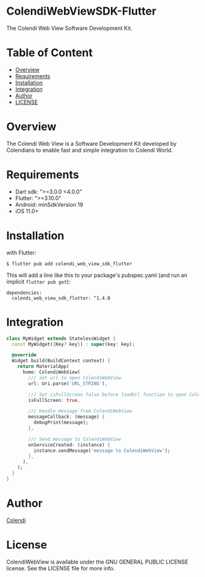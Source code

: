 # ColendiWebViewSDK-Flutter

The Colendi Web View Software Development Kit.

# Table of Content
- [Overview](#overview)
- [Requirements](#requirements)
- [Installation](#installation)
- [Integration](#integration)
- [Author](#author)
- [LICENSE](#license)

# Overview

The Colendi Web View is a Software Development Kit developed by Colendians to enable fast and simple integration to Colendi World.

# Requirements

- Dart sdk: ">=3.0.0 <4.0.0"
- Flutter: ">=3.10.0"
- Android: minSdkVersion 19
- iOS 11.0+

# Installation

with Flutter: 

```
$ flutter pub add colendi_web_view_sdk_flutter
```

This will add a line like this to your package's pubspec.yaml (and run an implicit `flutter pub get`):

```
dependencies:
  colendi_web_view_sdk_flutter: ^1.4.0
```

# Integration

```dart
class MyWidget extends StatelessWidget {
  const MyWidget({Key? key}) : super(key: key);

  @override
  Widget build(BuildContext context) {
    return MaterialApp(
      home: ColendiWebView(
        /// Set url to open ColendiWebView
        url: Uri.parse('URL_STRING'),

        /// Set isFullScreen false before loadUrl function to open ColendiWebView fullscreen.
        isFullScreen: true,

        /// Handle message from ColendiWebView
        messageCallback: (message) {
          debugPrint(message);
        },

        /// Send message to ColendiWebView
        onServiceCreated: (instance) {
          instance.sendMessage('message to ColendiWebView');
        },
      ),
    );
  }
}

```

# Author

[Colendi](https://www.twitter.com/colendiapp)

# License

ColendiWebView is available under the GNU GENERAL PUBLIC LICENSE license. See the LICENSE file for more info.
